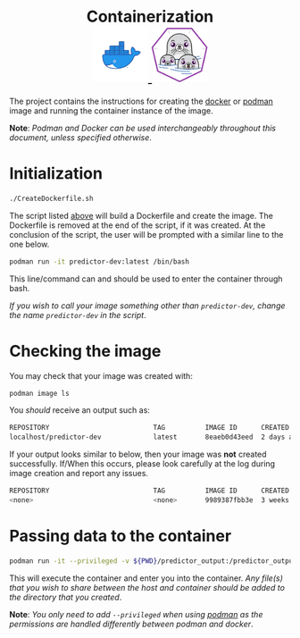 <h1 align="center">
<br>Containerization</br>
  <a href="https://www.docker.com/">
    <img src=".images/docker.png" width="100" border-radius="50%"/>
  </a>
  <a href="https://podman.io/">
    <img src=".images/podman.png" width="100" border-radius="50%"/> 
  </a>
</h1>

The project contains the instructions for creating the [docker](https://www.docker.com/) or [podman](https://podman.io/) image and running the container instance of the image.

**Note**: _Podman and Docker can be used interchangeably throughout this document, unless specified otherwise_.

# Initialization


```bash
./CreateDockerfile.sh
```

The script listed [above](./CreateDockerfile.sh) will build a Dockerfile and create the image. The Dockerfile is removed
at the end of the script, if it was created. At the conclusion of the script, the user will be prompted with a similar
line to the one below.


```bash
podman run -it predictor-dev:latest /bin/bash
```

This line/command can and should be used to enter the container through bash.


_If you wish to call your image something other than `predictor-dev`, change the name `predictor-dev` in the script_.


# Checking the image

You may check that your image was created with:

```bash
podman image ls
```

You _should_ receive an output such as:

```bash
REPOSITORY                          TAG          IMAGE ID      CREATED        SIZE
localhost/predictor-dev             latest       8eaeb0d43eed  2 days ago     3.18 GB
```

If your output looks similar to below, then your image was **not** created successfully. If/When this occurs, please look carefully at
the log during image creation and report any issues.

```bash
REPOSITORY                          TAG          IMAGE ID      CREATED        SIZE
<none>                              <none>       9989387fbb3e  3 weeks ago    395 MB
```

# Passing data to the container

```bash
podman run -it --privileged -v ${PWD}/predictor_output:/predictor_output predictor:latest /bin/bash
```

This will execute the container and enter you into the container. _Any file(s) that you wish to share between the host and container should be
added to the directory that you created_.


**Note**: _You only need to add `--privileged` when using [podman](https://podman.io/) as the permissions are handled differently between podman and docker_.
